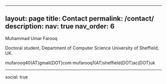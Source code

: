 ---
layout: page
title: Contact
permalink: /contact/
description:
nav: true
nav_order: 6
----

Muhammad Umar Farooq

Doctoral student,
Department of Computer Science
University of Sheffield, UK.

mufarooq40(AT)gmail(DOT)com
mufarooq1(AT)sheffield(DOT)ac(DOT)uk

<hr/>

social: true 